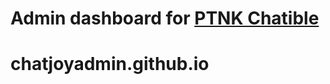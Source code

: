 # Admin dashboard for [PTNK Chatible](https://github.com/ptnkchat/ptnkchat)
# chatjoyadmin.github.io
